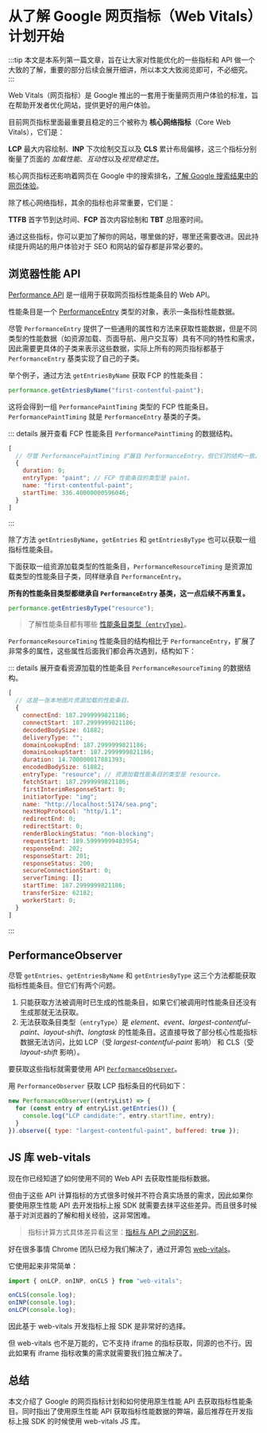 # 从了解 Google 网页指标（Web Vitals）计划开始

:::tip
本文是本系列第一篇文章，旨在让大家对性能优化的一些指标和 API 做一个大致的了解，重要的部分后续会展开细讲，所以本文大致阅览即可，不必细究。
:::

Web Vitals（网页指标）是 Google 推出的一套用于衡量网页用户体验的标准，旨在帮助开发者优化网站，提供更好的用户体验。

目前网页指标里面最重要且稳定的三个被称为 **核心网络指标**（Core Web Vitals），它们是：

**LCP** 最大内容绘制、**INP** 下次绘制交互以及 **CLS** 累计布局偏移，这三个指标分别衡量了页面的 _加载性能_、*互动性*以及*视觉稳定性*。

核心网页指标还影响着网页在 Google 中的搜索排名，[了解 Google 搜索结果中的网页体验](https://developers.google.com/search/docs/appearance/page-experience?hl=zh-cn#ranking-signal)。

除了核心网络指标，其余的指标也非常重要，它们是：

**TTFB** 首字节到达时间、**FCP** 首次内容绘制和 **TBT** 总阻塞时间。

通过这些指标，你可以更加了解你的网站，哪里做的好，哪里还需要改进。因此持续提升网站的用户体验对于 SEO 和网站的留存都是非常必要的。

## 浏览器性能 API

[Performance API](https://developer.mozilla.org/en-US/docs/Web/API/Performance_API) 是一组用于获取网页指标性能条目的 Web API。

性能条目是一个 [PerformanceEntry](https://developer.mozilla.org/en-US/docs/Web/API/PerformanceEntry) 类型的对象，表示一条指标性能数据。

尽管 `PerformanceEntry` 提供了一些通用的属性和方法来获取性能数据，但是不同类型的性能数据（如资源加载、页面导航、用户交互等）具有不同的特性和需求，因此需要更具体的子类来表示这些数据，实际上所有的网页指标都基于 `PerformanceEntry` 基类实现了自己的子类。

举个例子，通过方法 `getEntriesByName` 获取 FCP 的性能条目：

```js
performance.getEntriesByName("first-contentful-paint");
```

这将会得到一组 `PerformancePaintTiming` 类型的 FCP 性能条目。`PerformancePaintTiming` 就是 `PerformanceEntry` 基类的子类。

::: details 展开查看 FCP 性能条目 `PerformancePaintTiming` 的数据结构。

```js
[
  // 尽管 PerformancePaintTiming 扩展自 PerformanceEntry，但它们的结构一致。
  {
    duration: 0;
    entryType: "paint"; // FCP 性能条目的类型是 paint。
    name: "first-contentful-paint";
    startTime: 336.40000000596046;
  }
]
```

:::

除了方法 `getEntriesByName`，`getEntries` 和 `getEntriesByType` 也可以获取一组指标性能条目。

下面获取一组资源加载类型的性能条目，`PerformanceResourceTiming` 是资源加载类型的性能条目子类，同样继承自 `PerformanceEntry`。

**所有的性能条目类型都继承自 `PerformanceEntry` 基类，这一点后续不再重复。**

```js
performance.getEntriesByType("resource");
```

> 了解性能条目都有哪些 [性能条目类型（`entryType`）](https://developer.mozilla.org/en-US/docs/Web/API/PerformanceEntry/entryType)。

`PerformanceResourceTiming` 性能条目的结构相比于 `PerformanceEntry`，扩展了非常多的属性，这些属性后面我们都会再次遇到，结构如下：

::: details 展开查看资源加载的性能条目 `PerformanceResourceTiming` 的数据结构。

```js
[
  // 这是一张本地图片资源加载的性能条目。
  {
    connectEnd: 187.2999999821186;
    connectStart: 187.2999999821186;
    decodedBodySize: 61882;
    deliveryType: "";
    domainLookupEnd: 187.2999999821186;
    domainLookupStart: 187.2999999821186;
    duration: 14.700000017881393;
    encodedBodySize: 61882;
    entryType: "resource"; // 资源加载性能条目的类型是 resource。
    fetchStart: 187.2999999821186;
    firstInterimResponseStart: 0;
    initiatorType: "img";
    name: "http://localhost:5174/sea.png";
    nextHopProtocol: "http/1.1";
    redirectEnd: 0;
    redirectStart: 0;
    renderBlockingStatus: "non-blocking";
    requestStart: 189.59999999403954;
    responseEnd: 202;
    responseStart: 201;
    responseStatus: 200;
    secureConnectionStart: 0;
    serverTiming: [];
    startTime: 187.2999999821186;
    transferSize: 62182;
    workerStart: 0;
  }
]
```

:::

## PerformanceObserver

尽管 `getEntries`、`getEntriesByName` 和 `getEntriesByType` 这三个方法都能获取指标性能条目。但它们有两个问题。

1. 只能获取方法被调用时已生成的性能条目，如果它们被调用时性能条目还没有生成那就无法获取。
2. 无法获取条目类型（`entryType`）是 _element_、_event_、_largest-contentful-paint_、_layout-shift_、_longtask_ 的性能条目。这直接导致了部分核心性能指标数据无法访问，比如 LCP（受 _largest-contentful-paint_ 影响） 和 CLS（受 _layout-shift_ 影响）。

要获取这些指标就需要使用 API [`PerformanceObserver`](https://developer.mozilla.org/en-US/docs/Web/API/PerformanceObserver)。

用 `PerformanceObserver` 获取 LCP 指标条目的代码如下：

```js
new PerformanceObserver((entryList) => {
  for (const entry of entryList.getEntries()) {
    console.log("LCP candidate:", entry.startTime, entry);
  }
}).observe({ type: "largest-contentful-paint", buffered: true });
```

## JS 库 web-vitals

现在你已经知道了如何使用不同的 Web API 去获取性能指标数据。

但由于这些 API 计算指标的方式很多时候并不符合真实场景的需求，因此如果你要使用原生性能 API 去开发指标上报 SDK 就需要去抹平这些差异。而且很多时候基于对浏览器的了解和相关经验，这非常困难。

> 指标计算方式具体差异看这里：[指标与 API 之间的区别](https://web.dev/articles/lcp?hl=zh-cn#differences-metric-api)。

好在很多事情 Chrome 团队已经为我们解决了，通过开源包 [web-vitals](https://github.com/GoogleChrome/web-vitals)。

它使用起来非常简单：

```js
import { onLCP, onINP, onCLS } from "web-vitals";

onCLS(console.log);
onINP(console.log);
onLCP(console.log);
```

因此基于 web-vitals 开发指标上报 SDK 是非常好的选择。

但 web-vitals 也不是万能的，它不支持 iframe 的指标获取，同源的也不行。因此如果有 iframe 指标收集的需求就需要我们独立解决了。

## 总结

本文介绍了 Google 的网页指标计划和如何使用原生性能 API 去获取指标性能条目。同时指出了使用原生性能 API 获取指标性能数据的弊端，最后推荐在开发指标上报 SDK 的时候使用 web-vitals JS 库。
